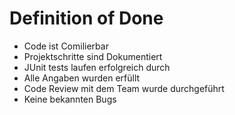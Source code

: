 # Definition of Done

- Code ist Comilierbar
- Projektschritte sind Dokumentiert
- JUnit tests laufen erfolgreich durch
- Alle Angaben wurden erfüllt
- Code Review mit dem Team wurde durchgeführt
- Keine bekannten Bugs
